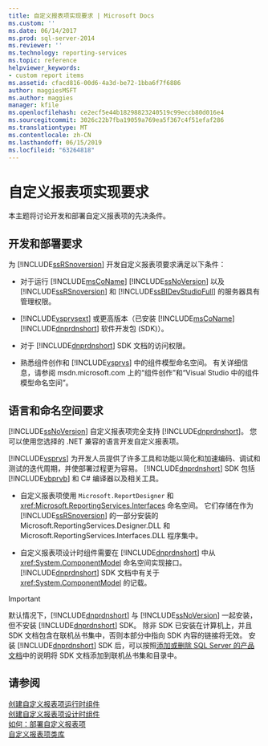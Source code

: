 ```yaml
---
title: 自定义报表项实现要求 | Microsoft Docs
ms.custom: ''
ms.date: 06/14/2017
ms.prod: sql-server-2014
ms.reviewer: ''
ms.technology: reporting-services
ms.topic: reference
helpviewer_keywords:
- custom report items
ms.assetid: cfacd816-00d6-4a3d-be72-1bba6f7f6886
author: maggiesMSFT
ms.author: maggies
manager: kfile
ms.openlocfilehash: ce2ecf5e44b18298823240519c99eccb80d016e4
ms.sourcegitcommit: 3026c22b7fba19059a769ea5f367c4f51efaf286
ms.translationtype: MT
ms.contentlocale: zh-CN
ms.lasthandoff: 06/15/2019
ms.locfileid: "63264818"
---
```

# <a name="custom-report-item-implementation-requirements"></a>自定义报表项实现要求
  本主题将讨论开发和部署自定义报表项的先决条件。  
  
## <a name="development-and-deployment-requirements"></a>开发和部署要求  
 为 [!INCLUDE[ssRSnoversion](../../includes/ssrsnoversion-md.md)] 开发自定义报表项要求满足以下条件：  
  
-   对于运行 [!INCLUDE[msCoName](../../includes/msconame-md.md)] [!INCLUDE[ssNoVersion](../../includes/ssnoversion-md.md)] 以及 [!INCLUDE[ssRSnoversion](../../includes/ssrsnoversion-md.md)] 和 [!INCLUDE[ssBIDevStudioFull](../../includes/ssbidevstudiofull-md.md)] 的服务器具有管理权限。  
  
-   [!INCLUDE[vsprvsext](../../includes/vsprvsext-md.md)] 或更高版本（已安装 [!INCLUDE[msCoName](../../includes/msconame-md.md)] [!INCLUDE[dnprdnshort](../../includes/dnprdnshort-md.md)] 软件开发包 (SDK)）。  
  
-   对于 [!INCLUDE[dnprdnshort](../../includes/dnprdnshort-md.md)] SDK 文档的访问权限。  
  
-   熟悉组件创作和 [!INCLUDE[vsprvs](../../includes/vsprvs-md.md)] 中的组件模型命名空间。 有关详细信息，请参阅 msdn.microsoft.com 上的“组件创作”和“Visual Studio 中的组件模型命名空间”。  
  
## <a name="language-and-namespace-requirements"></a>语言和命名空间要求  
 [!INCLUDE[ssNoVersion](../../includes/ssnoversion-md.md)] 自定义报表项完全支持 [!INCLUDE[dnprdnshort](../../includes/dnprdnshort-md.md)]。 您可以使用您选择的 .NET 兼容的语言开发自定义报表项。  
  
 [!INCLUDE[vsprvs](../../includes/vsprvs-md.md)] 为开发人员提供了许多工具和功能以简化和加速编码、调试和测试的迭代周期，并使部署过程更为容易。 [!INCLUDE[dnprdnshort](../../includes/dnprdnshort-md.md)] SDK 包括 [!INCLUDE[vbprvb](../../includes/vbprvb-md.md)] 和 C# 编译器以及相关工具。  
  
-   自定义报表项使用 `Microsoft.ReportDesigner` 和 <xref:Microsoft.ReportingServices.Interfaces> 命名空间。 它们存储在作为 [!INCLUDE[ssRSnoversion](../../includes/ssrsnoversion-md.md)] 的一部分安装的 Microsoft.ReportingServices.Designer.DLL 和 Microsoft.ReportingServices.Interfaces.DLL 程序集中。  
  
-   自定义报表项设计时组件需要在 [!INCLUDE[dnprdnshort](../../includes/dnprdnshort-md.md)] 中从 <xref:System.ComponentModel> 命名空间实现接口。 [!INCLUDE[dnprdnshort](../../includes/dnprdnshort-md.md)] SDK 文档中有关于 <xref:System.ComponentModel> 的记载。  
  
> [!IMPORTANT]  
>  默认情况下，[!INCLUDE[dnprdnshort](../../includes/dnprdnshort-md.md)] 与 [!INCLUDE[ssNoVersion](../../includes/ssnoversion-md.md)] 一起安装，但不安装 [!INCLUDE[dnprdnshort](../../includes/dnprdnshort-md.md)] SDK。 除非 SDK 已安装在计算机上，并且 SDK 文档包含在联机丛书集中，否则本部分中指向 SDK 内容的链接将无效。 安装 [!INCLUDE[dnprdnshort](../../includes/dnprdnshort-md.md)] SDK 后，可以按照[添加或删除 SQL Server 的产品文档](../../2014-toc/books-online-for-sql-server-2014.md)中的说明将 SDK 文档添加到联机丛书集和目录中。  
  
## <a name="see-also"></a>请参阅  
 [创建自定义报表项运行时组件](creating-a-custom-report-item-run-time-component.md)   
 [创建自定义报表项设计时组件](creating-a-custom-report-item-design-time-component.md)   
 [如何：部署自定义报表项](how-to-deploy-a-custom-report-item.md)   
 [自定义报表项类库](custom-report-item-class-libraries.md)  
  
  
